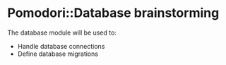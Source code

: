 # Pomodori::Database brainstorming

The database module will be used to:

- Handle database connections
- Define database migrations
